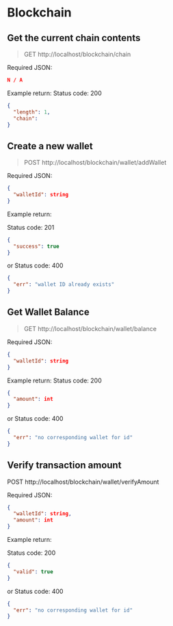 # Blockchain

## Get the current chain contents

> GET http://localhost/blockchain/chain

Required JSON:

```json
N / A
```

Example return:
Status code: 200

```json
{
  "length": 1,
  "chain":
}
```

## Create a new wallet

> POST http://localhost/blockchain/wallet/addWallet

Required JSON:

```json
{
  "walletId": string
}
```

Example return:

Status code: 201

```json
{
  "success": true
}
```

or
Status code: 400

```json
{
  "err": "wallet ID already exists"
}
```

## Get Wallet Balance

> GET http://localhost/blockchain/wallet/balance

Required JSON:

```json
{
  "walletId": string
}
```

Example return:
Status code: 200

```json
{
  "amount": int
}
```

or
Status code: 400

```json
{
  "err": "no corresponding wallet for id"
}
```

## Verify transaction amount

POST http://localhost/blockchain/wallet/verifyAmount

Required JSON:

```json
{
  "walletId": string,
  "amount": int
}
```

Example return:

Status code: 200

```json
{
  "valid": true
}
```

or
Status code: 400

```json
{
  "err": "no corresponding wallet for id"
}
```
